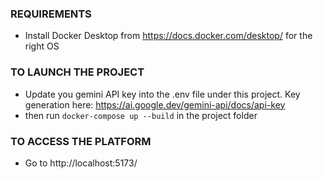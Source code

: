 ### REQUIREMENTS 

- Install Docker Desktop from https://docs.docker.com/desktop/ for the right OS

### TO LAUNCH THE PROJECT

- Update you gemini API key into the .env file under this project. Key generation here: https://ai.google.dev/gemini-api/docs/api-key
- then run `docker-compose up --build` in the project folder

### TO ACCESS THE PLATFORM

- Go to http://localhost:5173/
